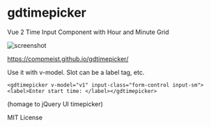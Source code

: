 # gdtimepicker

Vue 2 Time Input Component with Hour and Minute Grid

![screenshot](https://compmeist.github.io/gdtimepicker/gdtimepickerss.jpg)


https://compmeist.github.io/gdtimepicker/

 Use it with v-model.  Slot can be a label tag, etc. 


    

    <gdtimepicker v-model="v1" input-class="form-control input-sm"><label>Enter start time: </label></gdtimepicker>
 
 
(homage to jQuery UI timepicker)

MIT License
